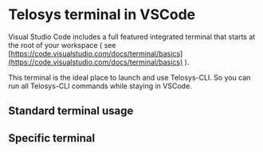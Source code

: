 # Telosys terminal in VSCode



Visual Studio Code includes a full featured integrated terminal that starts at the root of your workspace ( see [https://code.visualstudio.com/docs/terminal/basics](https://code.visualstudio.com/docs/terminal/basics) ).

This terminal is the ideal place to launch and use Telosys-CLI. So you can run all Telosys-CLI commands while staying in VSCode.



## Standard terminal usage&#x20;



## Specific terminal&#x20;







